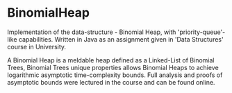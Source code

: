 # BinomialHeap
Implementation of the data-structure - Binomial Heap, with 'priority-queue'-like capabilities. 
Written in Java as an assignment given in 'Data Structures' course in University.

A Binomial Heap is a meldable heap defined as a Linked-List of Binomial Trees,
Binomial Trees unique properties allows Binomial Heaps to achieve logarithmic asymptotic time-complexity bounds.
Full analysis and proofs of asymptotic bounds were lectured in the course and can be found online.
